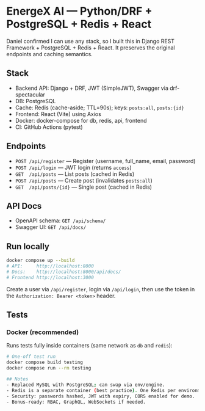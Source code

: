 # EnergeX AI — Python/DRF + PostgreSQL + Redis + React

Daniel confirmed I can use any stack, so I built this in Django REST Framework + PostgreSQL + Redis + React.
It preserves the original endpoints and caching semantics.

## Stack
- Backend API: Django + DRF, JWT (SimpleJWT), Swagger via drf-spectacular
- DB: PostgreSQL
- Cache: Redis (cache-aside; TTL=90s); keys: `posts:all`, `posts:{id}`
- Frontend: React (Vite) using Axios
- Docker: docker-compose for db, redis, api, frontend
- CI: GitHub Actions (pytest)

## Endpoints
- `POST /api/register` — Register (username, full_name, email, password)
- `POST /api/login` — JWT login (returns `access`)
- `GET  /api/posts` — List posts (cached in Redis)
- `POST /api/posts` — Create post (invalidates `posts:all`)
- `GET  /api/posts/{id}` — Single post (cached in Redis)

## API Docs
- OpenAPI schema: `GET /api/schema/`
- Swagger UI: `GET /api/docs/`

## Run locally
```bash
docker compose up --build
# API:     http://localhost:8000
# Docs:    http://localhost:8000/api/docs/
# Frontend http://localhost:3000
```

Create a user via `/api/register`, login via `/api/login`, then use the token in the `Authorization: Bearer <token>` header.

## Tests

### Docker (recommended)
Runs tests fully inside containers (same network as `db` and `redis`):

```bash
# One-off test run
docker compose build testing
docker compose run --rm testing

## Notes
- Replaced MySQL with PostgreSQL; can swap via env/engine.
- Redis is a separate container (best practice). One Redis per environment with key prefixes.
- Security: passwords hashed, JWT with expiry, CORS enabled for demo.
- Bonus-ready: RBAC, GraphQL, WebSockets if needed.
